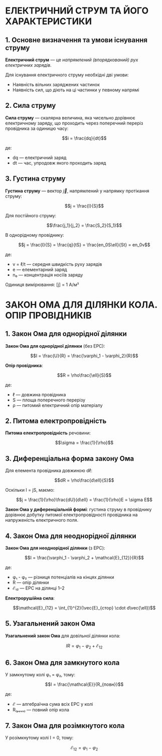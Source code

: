 # ЕЛЕКТРИЧНИЙ СТРУМ ТА ЙОГО ХАРАКТЕРИСТИКИ

## 1. Основне визначення та умови існування струму
**Електричний струм** — це *напрямлений (впорядкований) рух електричних зарядів*.

Для існування електричного струму необхідні дві умови:
- Наявність вільних заряджених частинок
- Наявність сил, що діють на ці частинки у певному напрямі

## 2. Сила струму
**Сила струму** — скалярна величина, яка чисельно дорівнює електричному заряду, що проходить через поперечний переріз провідника за одиницю часу:

$$i = \frac{dq}{dt}$$

де:
- dq — електричний заряд
- dt — час, упродовж якого проходить заряд

## 3. Густина струму
**Густина струму** — вектор $\vec{j}$, напрямлений у напрямку протікання струму:

$$j = \frac{I}{S}$$

Для постійного струму:

$$\frac{j_1}{j_2} = \frac{S_2}{S_1}$$

В однорідному провіднику:

$$j = \frac{I}{S} = \frac{q}{tS} = \frac{en_0S\ell}{St} = en_0v$$

де:
- v = ℓ/t — середня швидкість руху зарядів
- e — елементарний заряд
- n₀ — концентрація носіїв заряду

Одиниця вимірювання: [j] = 1 А/м²

# ЗАКОН ОМА ДЛЯ ДІЛЯНКИ КОЛА. ОПІР ПРОВІДНИКІВ

## 1. Закон Ома для однорідної ділянки
**Закон Ома для однорідної ділянки** (без ЕРС):

$$I = \frac{U}{R} = \frac{\varphi_1 - \varphi_2}{R}$$

**Опір провідника**:

$$R = \rho\frac{\ell}{S}$$

де:
- ℓ — довжина провідника
- S — площа поперечного перерізу
- ρ — питомий електричний опір матеріалу

## 2. Питома електропровідність
**Питома електропровідність** речовини:

$$\sigma = \frac{1}{\rho}$$

## 3. Диференціальна форма закону Ома
Для елемента провідника довжиною dℓ:

$$dR = \rho\frac{d\ell}{S}$$

Оскільки I = jS, маємо:

$$j = \frac{1}{\rho}\frac{dU}{d\ell} = \frac{1}{\rho}E = \sigma E$$

**Закон Ома у диференціальній формі**: густина струму в провіднику дорівнює добутку питомої електропровідності провідника на напруженість електричного поля.

## 4. Закон Ома для неоднорідної ділянки
**Закон Ома для неоднорідної ділянки** (з ЕРС):

$$I = \frac{\varphi_1 - \varphi_2 + \mathcal{E}_{12}}{R}$$

де:
- φ₁ - φ₂ — різниця потенціалів на кінцях ділянки
- R — опір ділянки
- ℰ₁₂ — ЕРС на ділянці 1–2

**Електрорушійна сила**:

$$\mathcal{E}_{12} = \int_{1}^{2}(\vec{E}_{стор} \cdot d\vec{\ell})$$

## 5. Узагальнений закон Ома
**Узагальнений закон Ома** для довільної ділянки кола:

$$IR = \varphi_1 - \varphi_2 + \mathcal{E}_{12}$$

## 6. Закон Ома для замкнутого кола
У замкнутому колі φ₁ = φ₂, тому:

$$I = \frac{\mathcal{E}}{R_{повн}}$$

де:
- ℰ — алгебраїчна сума всіх ЕРС у колі
- R₍ₚₒᵥₙ₎ — повний опір кола

## 7. Закон Ома для розімкнутого кола
У розімкнутому колі I = 0, тому:

$$\mathcal{E}_{12} = \varphi_1 - \varphi_2$$

